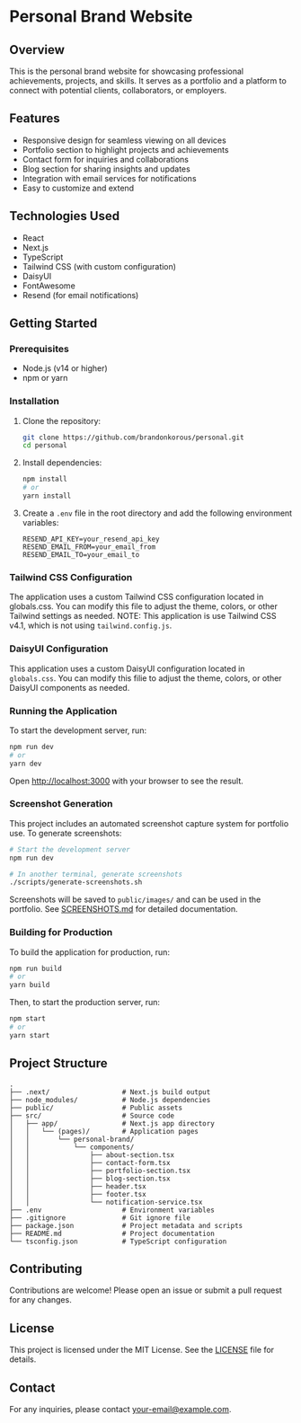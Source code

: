 # Personal Brand Website

## Overview

This is the personal brand website for showcasing professional achievements, projects, and skills. It serves as a portfolio and a platform to connect with potential clients, collaborators, or employers.

## Features

- Responsive design for seamless viewing on all devices
- Portfolio section to highlight projects and achievements
- Contact form for inquiries and collaborations
- Blog section for sharing insights and updates
- Integration with email services for notifications
- Easy to customize and extend

## Technologies Used

- React
- Next.js
- TypeScript
- Tailwind CSS (with custom configuration)
- DaisyUI
- FontAwesome
- Resend (for email notifications)

## Getting Started

### Prerequisites

- Node.js (v14 or higher)
- npm or yarn

### Installation

1. Clone the repository:

    ```bash
    git clone https://github.com/brandonkorous/personal.git
    cd personal
    ```

2. Install dependencies:

    ```bash
    npm install
    # or
    yarn install
    ```

3. Create a `.env` file in the root directory and add the following environment variables:

    ```plaintext
    RESEND_API_KEY=your_resend_api_key
    RESEND_EMAIL_FROM=your_email_from
    RESEND_EMAIL_TO=your_email_to
    ```

### Tailwind CSS Configuration

The application uses a custom Tailwind CSS configuration located in globals.css. You can modify this file to adjust the theme, colors, or other Tailwind settings as needed.
NOTE: This application is use Tailwind CSS v4.1, which is not using `tailwind.config.js`.

### DaisyUI Configuration

This application uses a custom DaisyUI configuration located in `globals.css`.  You can modify this filie to adjust the theme, colors, or other DaisyUI components as needed.

### Running the Application

To start the development server, run:

```bash
npm run dev
# or
yarn dev
```

Open [http://localhost:3000](http://localhost:3000) with your browser to see the result.

### Screenshot Generation

This project includes an automated screenshot capture system for portfolio use. To generate screenshots:

```bash
# Start the development server
npm run dev

# In another terminal, generate screenshots
./scripts/generate-screenshots.sh
```

Screenshots will be saved to `public/images/` and can be used in the portfolio. See [SCREENSHOTS.md](SCREENSHOTS.md) for detailed documentation.

### Building for Production

To build the application for production, run:

```bash
npm run build
# or
yarn build
```

Then, to start the production server, run:

```bash
npm start
# or
yarn start
```

## Project Structure

```
.
├── .next/                  # Next.js build output
├── node_modules/           # Node.js dependencies
├── public/                 # Public assets
├── src/                    # Source code
│   ├── app/                # Next.js app directory
│   │   └── (pages)/        # Application pages
│   │       └── personal-brand/
│   │           └── components/
│   │               ├── about-section.tsx
│   │               ├── contact-form.tsx
│   │               ├── portfolio-section.tsx
│   │               ├── blog-section.tsx
│   │               ├── header.tsx
│   │               ├── footer.tsx
│   │               └── notification-service.tsx
├── .env                    # Environment variables
├── .gitignore              # Git ignore file
├── package.json            # Project metadata and scripts
├── README.md               # Project documentation
└── tsconfig.json           # TypeScript configuration
```

## Contributing

Contributions are welcome! Please open an issue or submit a pull request for any changes.

## License

This project is licensed under the MIT License. See the [LICENSE](LICENSE) file for details.

## Contact

For any inquiries, please contact [your-email@example.com](mailto:your-email@example.com).
